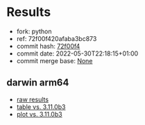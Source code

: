 # Results

- fork: python
- ref: 72f00f420afaba3bc873
- commit hash: [72f00f4](https://github.com/python/cpython/commit/72f00f4)
- commit date: 2022-05-30T22:18:15+01:00
- commit merge base: [None](https://github.com/python/cpython/commit/None)

## darwin arm64

- [raw results](bm-20220530-darwin-arm64-python-72f00f420afaba3bc873-3.11.0b2-72f00f4.json)
- [table vs. 3.11.0b3](bm-20220530-darwin-arm64-python-72f00f420afaba3bc873-3.11.0b2-72f00f4-vs-3.11.0b3.md)
- [plot vs. 3.11.0b3](bm-20220530-darwin-arm64-python-72f00f420afaba3bc873-3.11.0b2-72f00f4-vs-3.11.0b3.png)


